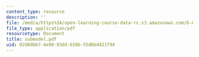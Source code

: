 ```yaml
---
content_type: resource
description: ''
file: /media/https%3A/open-learning-course-data-rc.s3.amazonaws.com/6-844-computability-theory-of-and-with-scheme-spring-2003/02d60bb74e9093dd658b55d6bd421f94_submodel.pdf
file_type: application/pdf
resourcetype: Document
title: submodel.pdf
uid: 02d60bb7-4e90-93dd-658b-55d6bd421f94
---
```

